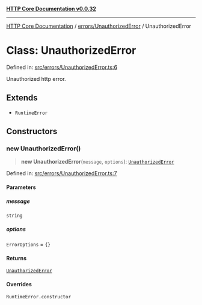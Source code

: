 [**HTTP Core Documentation v0.0.32**](../../../README.md)

***

[HTTP Core Documentation](../../../modules.md) / [errors/UnauthorizedError](../README.md) / UnauthorizedError

# Class: UnauthorizedError

Defined in: [src/errors/UnauthorizedError.ts:6](https://github.com/stonemjs/http-core/blob/680e946aeb5100b42b4836417719aba730586478/src/errors/UnauthorizedError.ts#L6)

Unauthorized http error.

## Extends

- `RuntimeError`

## Constructors

### new UnauthorizedError()

> **new UnauthorizedError**(`message`, `options`): [`UnauthorizedError`](UnauthorizedError.md)

Defined in: [src/errors/UnauthorizedError.ts:7](https://github.com/stonemjs/http-core/blob/680e946aeb5100b42b4836417719aba730586478/src/errors/UnauthorizedError.ts#L7)

#### Parameters

##### message

`string`

##### options

`ErrorOptions` = `{}`

#### Returns

[`UnauthorizedError`](UnauthorizedError.md)

#### Overrides

`RuntimeError.constructor`
